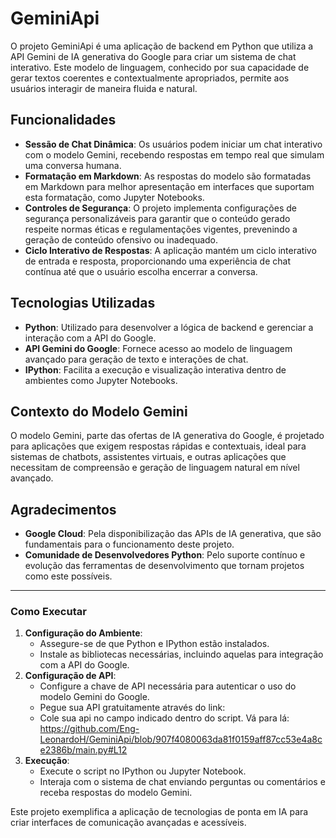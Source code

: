 # GeminiApi

O projeto GeminiApi é uma aplicação de backend em Python que utiliza a API Gemini de IA generativa do Google para criar um sistema de chat interativo. Este modelo de linguagem, conhecido por sua capacidade de gerar textos coerentes e contextualmente apropriados, permite aos usuários interagir de maneira fluida e natural.

## Funcionalidades

- **Sessão de Chat Dinâmica**: Os usuários podem iniciar um chat interativo com o modelo Gemini, recebendo respostas em tempo real que simulam uma conversa humana.
- **Formatação em Markdown**: As respostas do modelo são formatadas em Markdown para melhor apresentação em interfaces que suportam esta formatação, como Jupyter Notebooks.
- **Controles de Segurança**: O projeto implementa configurações de segurança personalizáveis para garantir que o conteúdo gerado respeite normas éticas e regulamentações vigentes, prevenindo a geração de conteúdo ofensivo ou inadequado.
- **Ciclo Interativo de Respostas**: A aplicação mantém um ciclo interativo de entrada e resposta, proporcionando uma experiência de chat contínua até que o usuário escolha encerrar a conversa.

## Tecnologias Utilizadas

- **Python**: Utilizado para desenvolver a lógica de backend e gerenciar a interação com a API do Google.
- **API Gemini do Google**: Fornece acesso ao modelo de linguagem avançado para geração de texto e interações de chat.
- **IPython**: Facilita a execução e visualização interativa dentro de ambientes como Jupyter Notebooks.

## Contexto do Modelo Gemini

O modelo Gemini, parte das ofertas de IA generativa do Google, é projetado para aplicações que exigem respostas rápidas e contextuais, ideal para sistemas de chatbots, assistentes virtuais, e outras aplicações que necessitam de compreensão e geração de linguagem natural em nível avançado.

## Agradecimentos

- **Google Cloud**: Pela disponibilização das APIs de IA generativa, que são fundamentais para o funcionamento deste projeto.
- **Comunidade de Desenvolvedores Python**: Pelo suporte contínuo e evolução das ferramentas de desenvolvimento que tornam projetos como este possíveis.

---

### Como Executar

1. **Configuração do Ambiente**:
   - Assegure-se de que Python e IPython estão instalados.
   - Instale as bibliotecas necessárias, incluindo aquelas para integração com a API do Google.
2. **Configuração de API**:
   - Configure a chave de API necessária para autenticar o uso do modelo Gemini do Google.
   - Pegue sua API gratuitamente através do link:
   - Cole sua api no campo indicado dentro do script. Vá para lá: https://github.com/Eng-LeonardoH/GeminiApi/blob/907f4080063da81f0159aff87cc53e4a8ce2386b/main.py#L12
3. **Execução**:
   - Execute o script no IPython ou Jupyter Notebook.
   - Interaja com o sistema de chat enviando perguntas ou comentários e receba respostas do modelo Gemini.

Este projeto exemplifica a aplicação de tecnologias de ponta em IA para criar interfaces de comunicação avançadas e acessíveis.

